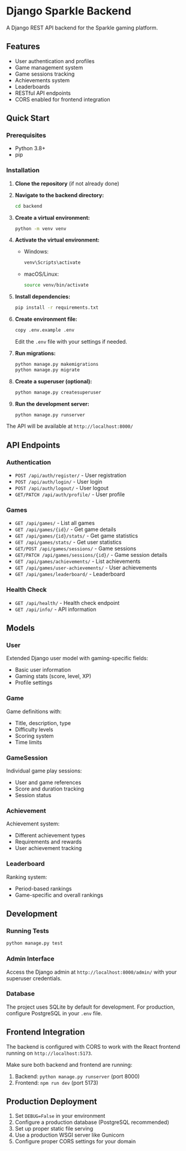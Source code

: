 # Django Sparkle Backend

A Django REST API backend for the Sparkle gaming platform.

## Features

- User authentication and profiles
- Game management system
- Game sessions tracking
- Achievements system
- Leaderboards
- RESTful API endpoints
- CORS enabled for frontend integration

## Quick Start

### Prerequisites

- Python 3.8+
- pip

### Installation

1. **Clone the repository** (if not already done)

2. **Navigate to the backend directory:**
   ```bash
   cd backend
   ```

3. **Create a virtual environment:**
   ```bash
   python -m venv venv
   ```

4. **Activate the virtual environment:**
   - Windows:
     ```bash
     venv\Scripts\activate
     ```
   - macOS/Linux:
     ```bash
     source venv/bin/activate
     ```

5. **Install dependencies:**
   ```bash
   pip install -r requirements.txt
   ```

6. **Create environment file:**
   ```bash
   copy .env.example .env
   ```
   Edit the `.env` file with your settings if needed.

7. **Run migrations:**
   ```bash
   python manage.py makemigrations
   python manage.py migrate
   ```

8. **Create a superuser (optional):**
   ```bash
   python manage.py createsuperuser
   ```

9. **Run the development server:**
   ```bash
   python manage.py runserver
   ```

The API will be available at `http://localhost:8000/`

## API Endpoints

### Authentication
- `POST /api/auth/register/` - User registration
- `POST /api/auth/login/` - User login
- `POST /api/auth/logout/` - User logout
- `GET/PATCH /api/auth/profile/` - User profile

### Games
- `GET /api/games/` - List all games
- `GET /api/games/{id}/` - Get game details
- `GET /api/games/{id}/stats/` - Get game statistics
- `GET /api/games/stats/` - Get user statistics
- `GET/POST /api/games/sessions/` - Game sessions
- `GET/PATCH /api/games/sessions/{id}/` - Game session details
- `GET /api/games/achievements/` - List achievements
- `GET /api/games/user-achievements/` - User achievements
- `GET /api/games/leaderboard/` - Leaderboard

### Health Check
- `GET /api/health/` - Health check endpoint
- `GET /api/info/` - API information

## Models

### User
Extended Django user model with gaming-specific fields:
- Basic user information
- Gaming stats (score, level, XP)
- Profile settings

### Game
Game definitions with:
- Title, description, type
- Difficulty levels
- Scoring system
- Time limits

### GameSession
Individual game play sessions:
- User and game references
- Score and duration tracking
- Session status

### Achievement
Achievement system:
- Different achievement types
- Requirements and rewards
- User achievement tracking

### Leaderboard
Ranking system:
- Period-based rankings
- Game-specific and overall rankings

## Development

### Running Tests
```bash
python manage.py test
```

### Admin Interface
Access the Django admin at `http://localhost:8000/admin/` with your superuser credentials.

### Database
The project uses SQLite by default for development. For production, configure PostgreSQL in your `.env` file.

## Frontend Integration

The backend is configured with CORS to work with the React frontend running on `http://localhost:5173`.

Make sure both backend and frontend are running:
1. Backend: `python manage.py runserver` (port 8000)
2. Frontend: `npm run dev` (port 5173)

## Production Deployment

1. Set `DEBUG=False` in your environment
2. Configure a production database (PostgreSQL recommended)
3. Set up proper static file serving
4. Use a production WSGI server like Gunicorn
5. Configure proper CORS settings for your domain
